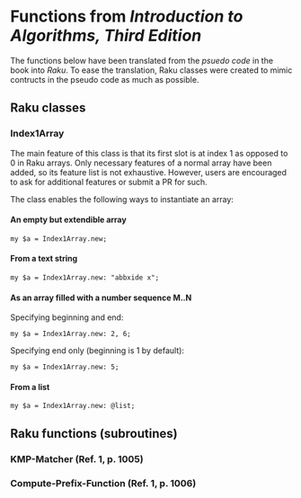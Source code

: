 Functions from *Introduction to Algorithms, Third Edition*
==========================================================

The functions below have been translated from the *psuedo code* in the book into *Raku*. To ease the translation, Raku classes were created to mimic contructs in the pseudo code as much as possible.

Raku classes
------------

### **Index1Array**

The main feature of this class is that its first slot is at index 1 as opposed to 0 in Raku arrays. Only necessary features of a normal array have been added, so its feature list is not exhaustive. However, users are encouraged to ask for additional features or submit a PR for such.

The class enables the following ways to instantiate an array:

#### An empty but extendible array

    my $a = Index1Array.new;

#### From a text string

    my $a = Index1Array.new: "abbxide x";

#### As an array filled with a number sequence M..N

Specifying beginning and end:

    my $a = Index1Array.new: 2, 6;

Specifying end only (beginning is 1 by default):

    my $a = Index1Array.new: 5;

#### From a list

    my $a = Index1Array.new: @list;

Raku functions (subroutines)
----------------------------

### **KMP-Matcher** (Ref. 1, p. 1005)

### **Compute-Prefix-Function** (Ref. 1, p. 1006)

